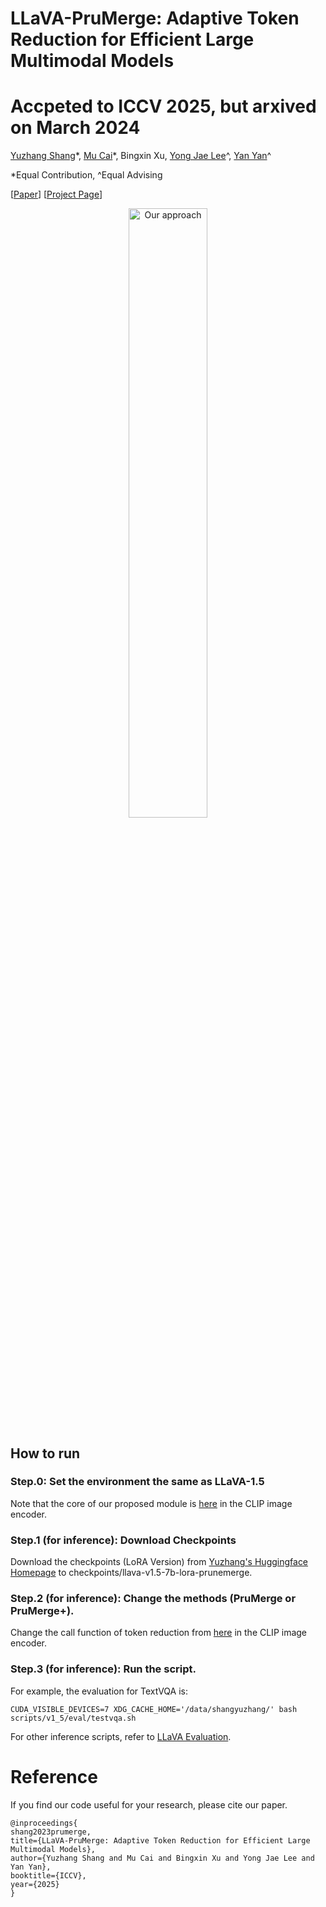# LLaVA-PruMerge: Adaptive Token Reduction for Efficient Large Multimodal Models
# Accpeted to ICCV 2025, but arxived on March 2024

[Yuzhang Shang](https://42shawn.github.io/)\*, [Mu Cai](https://pages.cs.wisc.edu/~mucai/)\*, Bingxin Xu, [Yong Jae Lee](https://pages.cs.wisc.edu/~yongjaelee/)^, [Yan Yan](https://tomyan555.github.io/)^

\*Equal Contribution, ^Equal Advising

[[Paper](https://arxiv.org/abs/2403.15388)] [[Project Page](https://llava-prumerge.github.io/)]

<div align="center">
  <img src="https://llava-prumerge.github.io/images/architecture.png" alt="Our approach" width="50%">
</div>


## How to run
### Step.0: Set the environment the same as LLaVA-1.5
Note that the core of our proposed module is [here](https://github.com/42Shawn/LLaVA-PruMerge/blob/main/llava/model/multimodal_encoder/clip_encoder.py#L85) in the CLIP image encoder.  
### Step.1 (for inference): Download Checkpoints
Download the checkpoints (LoRA Version) from [Yuzhang's Huggingface Homepage](https://huggingface.co/yuzhang) to checkpoints/llava-v1.5-7b-lora-prunemerge.

### Step.2 (for inference): Change the methods (PruMerge or PruMerge+).
Change the call function of token reduction from [here](https://github.com/42Shawn/LLaVA-PruMerge/blob/main/llava/model/multimodal_encoder/clip_encoder.py#L295) in the CLIP image encoder. 

### Step.3 (for inference): Run the script.
For example, the evaluation for TextVQA is:
```shell
CUDA_VISIBLE_DEVICES=7 XDG_CACHE_HOME='/data/shangyuzhang/' bash scripts/v1_5/eval/testvqa.sh
```

For other inference scripts, refer to [LLaVA Evaluation](https://github.com/haotian-liu/LLaVA/blob/main/docs/Evaluation.md).

# Reference
If you find our code useful for your research, please cite our paper.
```
@inproceedings{
shang2023prumerge,
title={LLaVA-PruMerge: Adaptive Token Reduction for Efficient Large Multimodal Models},
author={Yuzhang Shang and Mu Cai and Bingxin Xu and Yong Jae Lee and Yan Yan},
booktitle={ICCV},
year={2025}
}
```
